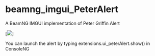 # beamng_imgui_PeterAlert
 A BeamNG IMGUI implementation of Peter Griffin Alert
 
 [![](https://cdn.discordapp.com/attachments/617838640009052160/858300871074512896/unknown.png)]

 You can launch the alert by typing 
 extensions.ui_peterAlert.show() in ConsoleNG
